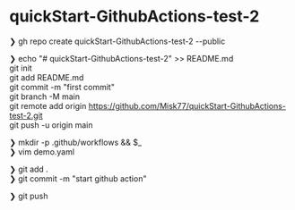 # quickStart-GithubActions-test-2

❯ gh repo create quickStart-GithubActions-test-2 --public

❯ echo "# quickStart-GithubActions-test-2" >> README.md  
git init  
git add README.md  
git commit -m "first commit"  
git branch -M main  
git remote add origin https://github.com/Misk77/quickStart-GithubActions-test-2.git  
git push -u origin main  


❯ mkdir -p .github/workflows && $_  
❯ vim demo.yaml  


❯ git add .  
❯ git commit -m "start github action"  

❯ git push  
